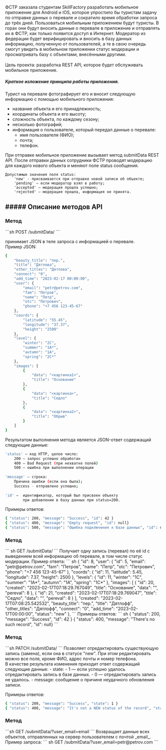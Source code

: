 ФСТР заказала студентам SkillFactory разработать мобильное приложение для Android и IOS, которое упростило бы туристам задачу по отправке данных о перевале и сократило время обработки запроса до трёх дней.
Пользоваться мобильным приложением будут туристы. В горах они будут вносить данные о перевале в приложение и отправлять их в ФСТР, как только появится доступ в Интернет.
Модератор из федерации будет верифицировать и вносить в базу данных информацию, полученную от пользователей, а те в свою очередь смогут увидеть в мобильном приложении статус модерации и просматривать базу с объектами, внесёнными другими.
<br><br>
Цель проекта: разработка REST API, которое будет обслуживать мобильное приложение.

##### Краткое изложение принципа работы приложения.
Турист на перевале фотографирует его и вносит следующую информацию с помощью мобильного приложения:
- название объекта и его принадлежность;
- координаты объекта и его высоту;
- сложность объекта, по каждому сезону;
- несколько фотографий;
- информация о пользователе, который передал данные о перевале:
  - имя пользователя (ФИО);
  - почта;
  - телефон.

При отправке мобильное приложение вызывает метод submitData REST API.
После отправки данных сотрудники ФСТР проводят модерацию для каждого нового объекта и меняют поле status сообщения. 
```
Допустимые значения поля status:
	'new' - присваивается при отправке новой записи об объекте;
	'pending' — если модератор взял в работу;
	'accepted' — модерация прошла успешно;
	'rejected' — модерация прошла, информация не принята.
```

<h2>##### Описание методов API</h2>
<h3>Метод</h3>
```sh
POST /submitData/ 
```

принимает JSON в теле запроса с информацией о перевале. <br> 
Пример JSON:
``` sh
{
    "beauty_title": "пер.",
    "title": "Дятлова",
    "other_titles": "Дятлова",
    "connect": "0",
    "add_time": "2023-02-17 00:00:00",
    "user": {
        "email": "petr@petrov.com",
        "fam": "Петров",
        "name": "Петр",
        "otc": "Петрович",
        "phone": "+7 456 123-45-67"
    },
    "coords": {
        "latitude": "55.45",
        "longitude": "37.37",
        "height": "2500"
    },
    "level": {
        "winter": "2С",
        "summer": "1А*",
        "autumn": "1А",
        "spring": "2С*"
    },
    "images": [
        {
            "data": "<картинка1>",
            "title": "Основание"
        },
        {
            "data": "<картинка>",
            "title": "Седло"
        },
        {
            "data": "<картинка2>",
            "title": "Обрыв"
        }
    ]
}

```
Результатом выполнения метода является JSON-ответ содержащий следующие данные:
``` sh
'status' — код HTTP, целое число:
    200 — запрос успешно обработан
    400 — Bad Request (при нехватке полей)    
    500 — ошибка при выполнении операции	
	
'message' — строка:
	Причина ошибки (если она была);
	Success - отправлено успешно;	
	
'id' —  идентификатор, который был присвоен объекту 
        при добавлении в базу данных при status=200.
```

Примеры ответов:
``` sh
{ "status": 200, "message": "Success", "id": 42 }
{ "status": 400, "message": "Empty request", "id": null}
{ "status": 500, "message": "Ошибка подключения к базе данных", "id": null}
```

<h3>Метод</h3>
``` sh
GET /submitData/<id>
```
Получает одну запись (перевал) по её id с выведением всей информацию об перевале, в том числе статус модерации.
Пример ответа:
``` sh
{
        "id": 8,
        "user": {
            "id": 5,
            "email": "petr@petrov.com",
            "fam": "Петров",
            "name": "Петр",
            "otc": "Петрович",
            "phone": "+7 456 123-45-67"
        },
        "coords": {
            "id": 11,
            "latitude": 5.45,
            "longitude": 7.37,
            "height": 2500
        },
        "levels": {
            "id": 11,
            "winter": "1С",
            "summer": "1А*",
            "autumn": "1А",
            "spring": "1С*"
        },
        "images": [
            {
                "id": 20,
                "created": "2023-02-17T07:18:29.767049",
                "title": "Основание",
                "data": "",
                "pereval": 8
            },
            {
                "id": 21,
                "created": "2023-02-17T07:18:29.769047",
                "title": "Седло",
                "data": "",
                "pereval": 8
            }
        ],
        "created": "2023-02-17T07:08:25.542532",
        "beauty_title": "пер.",
        "title": "Дятлофф",
        "other_titles": "Дятлофф",
        "connect": "0",
        "add_time": "2023-02-17T00:00:00",
        "status": "new"
    },
```
Примеры ответов:
``` sh
{ "status": 200, "message": "Success", "id": 42 }
{ "status": 400, "message": "There's no such record", "id": null}
```

<h3>Метод</h3>
```sh
PATCH /submitData/<id>
```
Позволяет отредактировать существующую запись (замена), если она в статусе "new". 
При этом редактировать можно все поля, кроме ФИО, адрес почты и номер телефона.
<br>В качестве результата изменения приходит ответ содержащий следующие данные: 
- state:
	- 1 — если успешно удалось отредактировать запись в базе данных.
	- 0 — отредактировать запись не удалось.
- message: сообщение о причине неудачного обновления записи.

Примеры ответов:
``` sh
{ "status": 200, "message": "Success", "state": 1 }
{ "status": 400, "message": "It's not a NEW status of the record", "state": 0}
```

<h3>Метод</h3>
```sh
GET /submitData/?user_email=email
```
Возвращает данные всех объектов, отправленных на сервер пользователем с почтой _email_.<br>
Пример запроса: 
``` sh
GET /submitData/?user_email=petr@petrov.com
```
